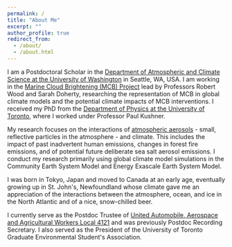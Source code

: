 ```yaml
---
permalink: /
title: "About Me"
excerpt: ""
author_profile: true
redirect_from: 
  - /about/
  - /about.html
---
```


I am a Postdoctoral Scholar in the [Department of Atmospheric and Climate Science at the University of Washington](https://atmos.uw.edu/) in Seattle, WA, USA. I am working in the [Marine Cloud Brightening (MCB) Project](https://atmos.uw.edu/faculty-and-research/marine-cloud-brightening-program/) lead by Professors Robert Wood and Sarah Doherty, researching the representation of MCB in global climate models and the potential climate impacts of MCB interventions. I received my PhD from the [Department of Physics at the University of Toronto](https://www.physics.utoronto.ca/), where I worked under Professor Paul Kushner.

My research focuses on the interactions of [atmospheric aerosols](https://www.pnnl.gov/atmospheric-aerosols) - small, reflective particles in the atmosphere - and climate. This includes the impact of past inadvertent human emissions, changes in forest fire emissions, and of potential future deliberate sea salt aerosol emissions. I conduct my research primarily using global climate model simulations in the Community Earth System Model and Energy Exascale Earth System Model.

I was born in Tokyo, Japan and moved to Canada at an early age, eventually growing up in St. John's, Newfoundland whose climate gave me an appreciation of the interactions between the atmosphere, ocean, and ice in the North Atlantic and of a nice, snow-chilled beer. 

I currently serve as the Postdoc Trustee of [United Automobile, Aerospace and Agricultural Workers Local 4121](https://www.uaw4121.org/) and was previously Postdoc Recording Secretary. I also served as the President of the University of Toronto Graduate Environmental Student's Association. 
